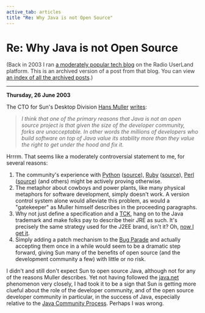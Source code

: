 ```yaml
---
active_tab: articles
title "Re: Why Java is not Open Source"
---
```

# Re: Why Java is not Open Source

<div style="color:#333">(Back in 2003 I ran <a href="http://radio.weblogs.com/0122027/">a moderately popular tech blog</a> on the Radio UserLand platform.  This is an archived version of a post from that blog. You can view <a href="/articles/radio-blog/index.html">an index of all the archived posts</a>.)</div><hr>
<b>Thursday, 26 June 2003</b>

<p>
The CTO for Sun's Desktop Division <a href="http://today.java.net/pub/au/16" title="Hans Muller's bio on java.net">Hans Muller</a> <a href="http://weblogs.java.net/pub/wlg/202" title="Why Java is not Open Source: One Cowboy's Opinion">writes</a>:
</p>
<blockquote><i>I think that one of the primary reasons that Java is not an open source project is that given the size of the developer community, forks are unacceptable. In other words the millions of developers who build software on top of Java value its stability more than they value the right to get under the hood and fix it.</i></blockquote>
<p>
Hrrrm.  That seems like a moderately controversial statement to me, for several reasons:
</p><ol>
<li>The community's experience with <a href="http://www.python.org/">Python</a> (<a href="http://sourceforge.net/cvs/?group_id=5470" title="Python's page at Sourceforge">source</a>), <a href="http://www.ruby-lang.org/en/">Ruby</a> (<a href="http://www.ruby-lang.org/en/cvsrepo.html" title="Ruby CVS Repository Guide">source</a>), <a href="http://www.perl.com/">Perl</a> (<a href="http://www.perl.com/pub/a/language/info/software.html#sourcecode" title="Perl Source Code Distribution">source</a>) (and others) might be actively proving otherwise.</li>
<li>The metaphor about cowboys and power plants, like many physical metaphors for software development, simply doesn't work.  A version control system alone would alleviate this problem, as would a "gatekeeper" as Muller himself describes in the proceeding paragraphs.</li>
<li>Why not just define a specification and a <a href="http://jcp.org/en/introduction/glossary#T" title="Technology Compatibility Kit">TCK</a>, hang on to the Java trademark and make folks pay to describe their JRE as such.  It's precisely the same strategy used for the J2EE brand, isn't it?  Oh, <a href="http://www.google.com/search?q=sun+jboss">now I get it</a>.</li>
<li>Simply adding a patch mechanism to the <a href="http://developer.java.sun.com/developer/bugParade/" title="developer.java.sun.com's Bug Database">Bug Parade</a> and actually accepting them once in a while would seem to be a dramatic step forward, giving Sun many of the benefits of open source (and the development community a few) with little or no risk.</li>
</ol>
<p>
I didn't and still don't expect Sun to open source Java, although not for any of the reasons Muller describes.  Yet not having followed the <a href="http://java.net/" title="java.net - the Source for Java(tm) Technology Collaboration">java.net</a> phenomenon very closely, I had took it to be a sign that Sun is getting more clueful about the role of the developer community, and of the open source developer community in particular, in the success of Java, especially relative to the <a href="http://jcp.org" title="The Java Community Process(SM) Program">Java Community Process</a>.  Perhaps I was wrong.
</p>
